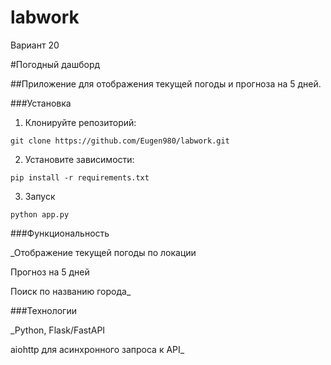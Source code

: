 # labwork
Вариант 20

#Погодный дашборд

##Приложение для отображения текущей погоды и прогноза на 5 дней.


###Установка


1. Клонируйте репозиторий:
```
git clone https://github.com/Eugen980/labwork.git
```

2. Установите зависимости:
```
pip install -r requirements.txt
```


3. Запуск

```
python app.py
```


###Функциональность


_Отображение текущей погоды по локации

Прогноз на 5 дней

Поиск по названию города_


###Технологии


_Python, Flask/FastAPI

aiohttp для асинхронного запроса к API_